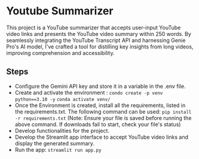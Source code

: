# Youtube Summarizer
This project is a YouTube summarizer that accepts user-input YouTube video links and presents the YouTube video summary within 250 words. By seamlessly integrating the YouTube Transcript API and harnessing Genie Pro's AI model, I've crafted a tool for distilling key insights from long videos, improving comprehension and accessibility.
## Steps
- Configure the Gemini API key and store it in a variable in the .env file.
- Create and activate the environment :
  `condo create -p venv python==3.10 -y`
  `conda activate venv/`
- Once the Environment is created, install all the requirements, listed in the requirements.txt. The following command can be used:
  `pip install -r requirements.txt`
  (Note: Ensure your file is saved before running the above command. If downloads fail to start, check your file's status)
- Develop functionalities for the project.
- Develop the Streamlit app interface to accept YouTube video links and display the generated summary.
- Run the app:
  `streamlit run app.py`
